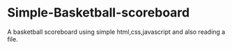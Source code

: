 # Simple-Basketball-scoreboard
A basketball scoreboard using simple html,css,javascript and also reading a file.
